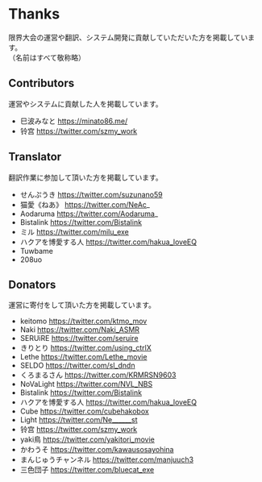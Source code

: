 # Thanks

限界大会の運営や翻訳、システム開発に貢献していただいた方を掲載しています。      
（名前はすべて敬称略）

## Contributors

運営やシステムに貢献した人を掲載しています。

- 巳波みなと https://minato86.me/
- ︎︎铃宫 https://twitter.com/szmy_work

## Translator

翻訳作業に参加して頂いた方を掲載しています。

- せんぷうき https://twitter.com/suzunano59
- 猫愛《ねあ》 https://twitter.com/NeAc_
- Aodaruma https://twitter.com/Aodaruma_
- Bistalink https://twitter.com/Bistalink
- ミル https://twitter.com/milu_exe
- ハクアを博愛する人 https://twitter.com/hakua_loveEQ
- Tuwbame
- 208uo

## Donators

運営に寄付をして頂いた方を掲載しています。

- keitomo https://twitter.com/ktmo_mov
- Naki https://twitter.com/Naki_ASMR
- SERUiRE https://twitter.com/seruire
- きりとり https://twitter.com/using_ctrlX
- Lethe https://twitter.com/Lethe_movie
- SELDO https://twitter.com/sl_dndn
- くろまるさん https://twitter.com/KRMRSN9603
- NoVaLight https://twitter.com/NVL_NBS
- Bistalink https://twitter.com/Bistalink
- ハクアを博愛する人 https://twitter.com/hakua_loveEQ
- Cube https://twitter.com/cubehakobox
- Light https://twitter.com/Ne______st
- 铃宫 https://twitter.com/szmy_work
- yaki鳥 https://twitter.com/yakitori_movie
- かわうそ https://twitter.com/kawausosayohina
- まんじゅうチャンネル https://twitter.com/manjuuch3
- 三色団子 https://twitter.com/bluecat_exe

